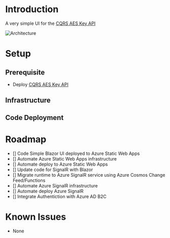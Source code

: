 # Introduction
A very simple UI for the [CQRS AES Key API](https://github.com/briandenicola/cqrs)

![Architecture](./assets/architecture.png)

# Setup
## Prerequisite
* Deploy [CQRS AES Key API](https://github.com/briandenicola/cqrs)

## Infrastructure 
## Code Deployment 

# Roadmap
- [] Code Simple Blazor UI deployed to Azure Static Web Apps
- [] Automate Azure Static Web Apps infrastructure 
- [] Automate deploy to Azure Static Web Apps
- [] Update code for SignalR with Blazor 
- [] Migrate runtime to Azure SignalR service using Azure Cosmos Change Feed/Functions
- [] Automate Azure SignalR infrastructure 
- [] Automate deploy Azure SignalR 
- [] Integrate Authentiction with Azure AD B2C

# Known Issues
- None

